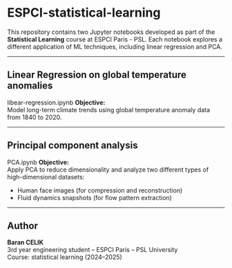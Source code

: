 # ESPCI-statistical-learning

This repository contains two Jupyter notebooks developed as part of the **Statistical Learning** course at ESPCI Paris - PSL. Each notebook explores a different application of ML techniques, including linear regression and PCA.

---

## Linear Regression on global temperature anomalies
libear-regression.ipynb
**Objective:**  
Model long-term climate trends using global temperature anomaly data from 1840 to 2020.


---

## Principal component analysis
PCA.ipynb
**Objective:**  
Apply PCA to reduce dimensionality and analyze two different types of high-dimensional datasets:
- Human face images (for compression and reconstruction)
- Fluid dynamics snapshots (for flow pattern extraction)

---

## Author

**Baran CELIK**  
3rd year engineering student – ESPCI Paris – PSL University  
Course: statistical learning (2024–2025)
